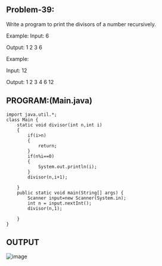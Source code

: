 
## Problem-39:
Write a program to print the divisors of a number recursively.

Example:
Input: 6

Output: 1 2 3 6



Example:

Input: 12

Output: 1 2 3 4 6 12

## PROGRAM:(Main.java)
```
import java.util.*;
class Main {
    static void divisor(int n,int i)
    {
        if(i>n)
        {
            return;
        }
        if(n%i==0)
        {
            System.out.println(i);
        }
        divisor(n,i+1);

    }
    public static void main(String[] args) {
        Scanner input=new Scanner(System.in);
        int n = input.nextInt();
        divisor(n,1);

    }
}
```

## OUTPUT
![image](https://github.com/user-attachments/assets/7080431e-6c47-4e2a-be85-5040e695cf22)
